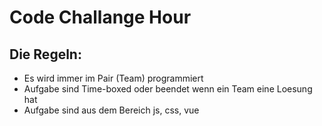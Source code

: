 # Code Challange Hour

## Die Regeln:

* Es wird immer im Pair (Team) programmiert
* Aufgabe sind Time-boxed oder beendet wenn ein Team eine Loesung hat
* Aufgabe sind aus dem Bereich js, css, vue
